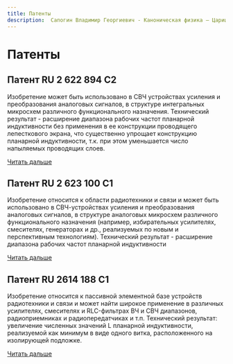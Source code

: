 ```yaml
---
title: Патенты
description:  Сапогин Владимир Георгиевич - Каноническая физика – Царица наукоёмких технологий
---
```


# Патенты

## Патент RU 2 622 894 C2
Изобретение может быть использовано в СВЧ устройствах усиления и преобразования аналоговых сигналов, в структуре интегральных микросхем различного функционального назначения. Технический результат - расширение диапазона рабочих частот планарной индуктивности без применения в ее конструкции проводящего лепесткового экрана, что существенно упрощает конструкцию планарной индуктивности, т.к. при этом уменьшается число напыляемых проводящих слоев.

<a target="_blank" btn href="/docs/patents/Патент RU 2 622 894 C2.pdf">Читать дальше</a>

## Патент RU 2 623 100 C1
Изобретение относится к области радиотехники и связи и может быть использовано в СВЧ-устройствах усиления и преобразования аналоговых сигналов, в структуре аналоговых микросхем различного функционального назначения (например, избирательных усилителях, смесителях, генераторах и др., реализуемых по новым и перспективным технологиям). Технический результат - расширение диапазона рабочих частот планарной индуктивности

<a target="_blank" btn href="/docs/patents/Патент RU 2 623 100 C1.pdf">Читать дальше</a>

## Патент RU 2614 188 C1
Изобретение относится к пассивной элементной базе устройств радиотехники и связи и может найти широкое применение в различных усилителях, смесителях и RLC-фильтрах ВЧ и СВЧ диапазонов, радиоприемниках и радиопередатчиках и т.п. Технический результат: увеличение численных значений L планарной индуктивности, реализуемой как минимум в виде одного витка, расположенного на изолирующей подложке.

<a target="_blank" btn href="/docs/patents/Патент RU 2614 188 C1.pdf">Читать дальше</a>